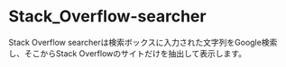 # Stack_Overflow-searcher

Stack Overflow searcherは検索ボックスに入力された文字列をGoogle検索し、そこからStack Overflowのサイトだけを抽出して表示します。
